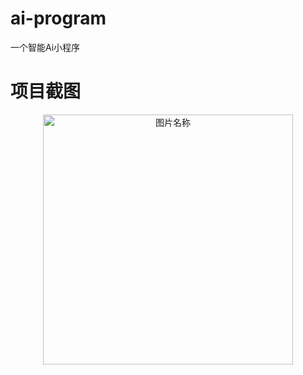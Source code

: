 # ai-program
一个智能Ai小程序

# 项目截图

<div align=center>
  <img src="https://github.com/mayangyang1/flutter_driver_application/raw/master/screen.jpg" width = "400"  alt="图片名称" align="center" />
</div></br>
